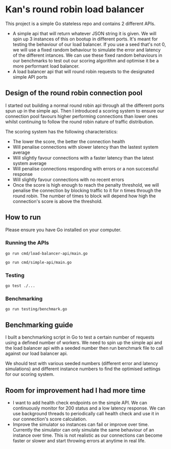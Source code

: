 # Kan's round robin load balancer

This project is a simple Go stateless repo and contains 2 different APIs.
- A simple api that will return whatever JSON string it is given. We will spin up 3 instances of this on bootup in different ports. It's meant for testing the behaviour of our load balancer. If you use a seed that's not 0, we will use a fixed random behaviour to simulate the error and latency of the different intances. We can use these fixed random behaviours in our benchmarks to test out our scoring algorithm and optimise it be a more performant load balancer.
- A load balancer api that will round robin requests to the designated simple API ports

## Design of the round robin connection pool

I started out building a normal round robin api through all the different ports spun up in the simple api. Then I introduced a scoring system to ensure our connection pool favours higher performing connections than lower ones whilst continuing to follow the round robin nature of traffic distribution.

The scoring system has the following characteristics:
- The lower the score, the better the connection health
- Will penalise connections with slower latency than the lastest system average
- Will slightly favour connections with a faster latency than the latest system average
- Will penalise connections responding with errors or a non successful response
- Will slightly favour connections with no recent errors
- Once the score is high enough to reach the penalty threshold, we will penalise the connection by blocking traffic to it for n times through the round robin. The number of times to block will depend how high the connection's score is above the threshold.

## How to run

Please ensure you have Go installed on your computer.

### Running the APIs

```go run cmd/load-balancer-api/main.go```

```go run cmd/simple-api/main.go```

### Testing

```go test ./...```

### Benchmarking

```go run testing/benchmark.go```

## Benchmarking guide

I built a benchmarking script in Go to test a certain number of requests using a defined number of workers. We need to spin up the simple api and the load balancer api with a seeded number then run benchmark file to call against our load balancer api.

We should test with various seeded numbers (different error and latency simulations) and different instance numbers to find the optimised settings for our scoring system.

## Room for improvement had I had more time
- I want to add health check endpoints on the simple API. We can continuously monitor for 200 status and a low latency response. We can use background threads to periodically call health check and use it in our connection's score calculation.
- Improve the simulator so instances can fail or improve over time. Currently the simulator can only simulate the same behaviour of an instance over time. This is not realistic as our connections can become faster or slower and start throwing errors at anytime in real life.
